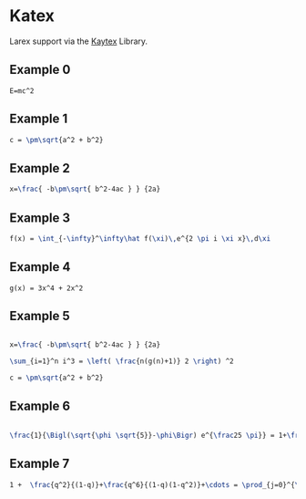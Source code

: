 # Katex

Larex support via the [Kaytex](https://katex.org/) Library.

## Example 0

```asciimath
E=mc^2
```

## Example 1

```latex
c = \pm\sqrt{a^2 + b^2}
```

## Example 2


```latex
x=\frac{ -b\pm\sqrt{ b^2-4ac } } {2a}
```

## Example 3


```latex
f(x) = \int_{-\infty}^\infty\hat f(\xi)\,e^{2 \pi i \xi x}\,d\xi
```

## Example 4


```asciimath
g(x) = 3x^4 + 2x^2
```

## Example 5


```latex

x=\frac{ -b\pm\sqrt{ b^2-4ac } } {2a}

\sum_{i=1}^n i^3 = \left( \frac{n(g(n)+1)} 2 \right) ^2

c = \pm\sqrt{a^2 + b^2}
```

## Example 6

~~~latex

\frac{1}{\Bigl(\sqrt{\phi \sqrt{5}}-\phi\Bigr) e^{\frac25 \pi}} = 1+\frac{e^{-2\pi}} {1+\frac{e^{-4\pi}} {1+\frac{e^{-6\pi}} {1+\frac{e^{-8\pi}} {1+\cdots} } } }

~~~

## Example 7

~~~latex
1 +  \frac{q^2}{(1-q)}+\frac{q^6}{(1-q)(1-q^2)}+\cdots = \prod_{j=0}^{\infty}\frac{1}{(1-q^{5j+2})(1-q^{5j+3})}, \quad\quad \text{for }\lvert q\rvert<1.
~~~